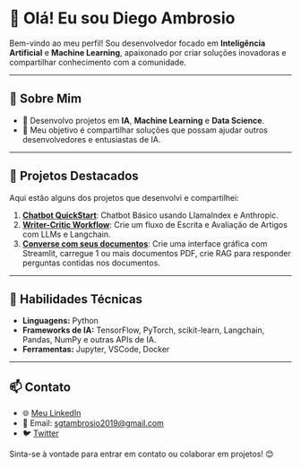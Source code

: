 # 👋 Olá! Eu sou Diego Ambrosio

Bem-vindo ao meu perfil! Sou desenvolvedor focado em **Inteligência Artificial** e **Machine Learning**, 
apaixonado por criar soluções inovadoras e compartilhar conhecimento com a comunidade.

---

## 🚀 Sobre Mim
- 👀 Desenvolvo projetos em **IA**, **Machine Learning** e **Data Science**.
- 💞️ Meu objetivo é compartilhar soluções que possam ajudar outros desenvolvedores e entusiastas de IA.

---

## 📂 Projetos Destacados
Aqui estão alguns dos projetos que desenvolvi e compartilhei:

1. **[Chatbot QuickStart](https://github.com/Ambrosio1994/ChatBot-QA)**: Chatbot Básico usando LlamaIndex e Anthropic.
2. **[Writer-Critic Workflow](https://github.com/Ambrosio1994/escritor-de-artigo-com-langchain/blob/main/README.md)**: Crie um fluxo de Escrita e Avaliação de Artigos com LLMs e Langchain.
3. **[Converse com seus documentos](https://github.com/Ambrosio1994/converse-com-seus-documentos)**: Crie uma interface gráfica com Streamlit, carregue 1 ou mais documentos PDF, crie RAG para responder perguntas contidas nos documentos.

---

## 🔧 Habilidades Técnicas
- **Linguagens:** Python
- **Frameworks de IA:** TensorFlow, PyTorch, scikit-learn, Langchain,  Pandas, NumPy e outras APIs de IA.
- **Ferramentas:** Jupyter, VSCode, Docker

---

## 📫 Contato
- 🌐 [Meu LinkedIn](-)
- 📧 Email: sgtambrosio2019@gmail.com
- 🐦 [Twitter](-)

Sinta-se à vontade para entrar em contato ou colaborar em projetos! 😊


<!---
Ambrosio1994/Ambrosio1994 is a ✨ special ✨ repository because its `README.md` (this file) appears on your GitHub profile.
You can click the Preview link to take a look at your changes.
--->
